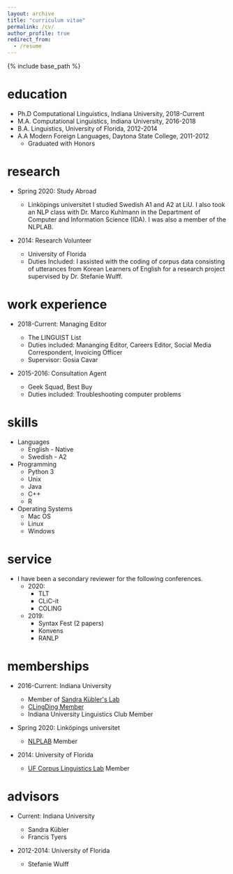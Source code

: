 ```yaml
---
layout: archive
title: "curriculum vitae"
permalink: /cv/
author_profile: true
redirect_from:
  - /resume
---
```


{% include base_path %}

education
======
* Ph.D Computational Linguistics, Indiana University, 2018-Current
* M.A. Computational Linguistics, Indiana University, 2016-2018
* B.A. Linguistics, University of Florida, 2012-2014
* A.A Modern Foreign Languages, Daytona State College, 2011-2012
  * Graduated with Honors

research
======
* Spring 2020: Study Abroad
  * Linköpings universitet
  I studied Swedish A1 and A2 at LiU. I also took an NLP class with Dr. Marco Kuhlmann in the Department of Computer and Information Science (IDA). I was also a member of the NLPLAB.

* 2014: Research Volunteer
  * University of Florida
  * Duties Included: I assisted with the coding of corpus data consisting of utterances from Korean Learners of English for a research project supervised by Dr. Stefanie Wulff.

work experience
======
* 2018-Current: Managing Editor
  * The LINGUIST List
  * Duties included: Mananging Editor, Careers Editor, Social Media Correspondent, Invoicing Officer
  * Supervisor: Gosia Cavar

* 2015-2016: Consultation Agent
  * Geek Squad, Best Buy
  * Duties included: Troubleshooting computer problems

skills
======
* Languages
  * English - Native
  * Swedish - A2
* Programming
  * Python 3
  * Unix
  * Java
  * C++
  * R
* Operating Systems
  * Mac OS
  * Linux
  * Windows

service
======
* I have been a secondary reviewer for the following conferences.
  * 2020:
    * TLT
    * CLiC-it
    * COLING
  * 2019:
    * Syntax Fest (2 papers)
    * Konvens
    * RANLP

memberships
======
* 2016-Current: Indiana University
  * Member of [Sandra Kübler's Lab](https://www.researchgate.net/lab/Sandra-Kuebler-Lab)
  * [CLingDing Member](https://cl.indiana.edu/clingding.html)
  * Indiana University Linguistics Club Member

* Spring 2020: Linköpings universitet
  * [NLPLAB](https://www.ida.liu.se/divisions/hcs/nlplab/) Member

* 2014: University of Florida
  * [UF Corpus Linguistics Lab](https://people.clas.ufl.edu/swulff/uf-corpus-linguistics-lab/) Member

advisors
======
* Current: Indiana University
  * Sandra Kübler
  * Francis Tyers

* 2012-2014: University of Florida
  * Stefanie Wulff